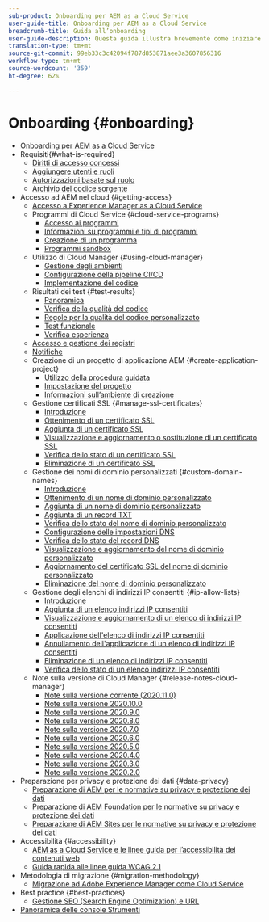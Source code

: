 ```yaml
---
sub-product: Onboarding per AEM as a Cloud Service
user-guide-title: Onboarding per AEM as a Cloud Service
breadcrumb-title: Guida all’onboarding
user-guide-description: Questa guida illustra brevemente come iniziare a usare Experience Manager as a Cloud Service, spiega come accedere e include informazioni importanti sulla protezione dei dati.
translation-type: tm+mt
source-git-commit: 99eb33c3c42094f787d853871aee3a3607856316
workflow-type: tm+mt
source-wordcount: '359'
ht-degree: 62%

---
```



# Onboarding {#onboarding}

+ [Onboarding per AEM as a Cloud Service](/help/onboarding/home.md)
+ Requisiti{#what-is-required}
   + [Diritti di accesso concessi](what-is-required/access-rights-granted.md)
   + [Aggiungere utenti e ruoli](what-is-required/add-users-roles.md)
   + [Autorizzazioni basate sul ruolo](what-is-required/role-based-permissions.md)
   + [Archivio del codice sorgente](what-is-required/source-code-repository.md)
+ Accesso ad AEM nel cloud {#getting-access}
   + [Accesso a Experience Manager as a Cloud Service](getting-access-to-aem-in-cloud/navigation.md)
   + Programmi di Cloud Service {#cloud-service-programs}
      + [Accesso ai programmi](getting-access-to-aem-in-cloud/first-time-login.md)
      + [Informazioni su programmi e tipi di programmi](getting-access-to-aem-in-cloud/understand-program-types.md)
      + [Creazione di un programma](getting-access-to-aem-in-cloud/creating-a-program.md)
      + [Programmi sandbox](getting-access-to-aem-in-cloud/sandbox-programs.md)
   + Utilizzo di Cloud Manager {#using-cloud-manager}
      + [Gestione degli ambienti](/help/implementing/cloud-manager/manage-environments.md)
      + [Configurazione della pipeline CI/CD](/help/implementing/cloud-manager/configure-pipeline.md)
      + [Implementazione del codice](/help/implementing/cloud-manager/deploy-code.md)
   + Risultati dei test {#test-results}
      + [Panoramica](/help/implementing/cloud-manager/overview-test-results.md)
      + [Verifica della qualità del codice](/help/implementing/cloud-manager/code-quality-testing.md)
      + [Regole per la qualità del codice personalizzato](/help/implementing/cloud-manager/custom-code-quality-rules.md)
      + [Test funzionale](/help/implementing/cloud-manager/functional-testing.md)
      + [Verifica esperienza](/help/implementing/cloud-manager/experience-audit-testing.md)
   + [Accesso e gestione dei registri](/help/implementing/cloud-manager/manage-logs.md)
   + [Notifiche](/help/implementing/cloud-manager/notifications.md)
   + Creazione di un progetto di applicazione AEM {#create-application-project}
      + [Utilizzo della procedura guidata](getting-access-to-aem-in-cloud/using-the-wizard.md)
      + [Impostazione del progetto](getting-access-to-aem-in-cloud/setting-up-project.md)
      + [Informazioni sull’ambiente di creazione](getting-access-to-aem-in-cloud/build-environment-details.md)
   + Gestione certificati SSL {#manage-ssl-certificates}
      + [Introduzione](/help/implementing/cloud-manager/managing-ssl-certifications/introduction.md)
      + [Ottenimento di un certificato SSL](/help/implementing/cloud-manager/managing-ssl-certifications/get-ssl-certificate.md)
      + [Aggiunta di un certificato SSL](/help/implementing/cloud-manager/managing-ssl-certifications/add-ssl-certificate.md)
      + [Visualizzazione e aggiornamento o sostituzione di un certificato SSL](/help/implementing/cloud-manager/managing-ssl-certifications/view-update-replace-ssl-certificate.md)
      + [Verifica dello stato di un certificato SSL](/help/implementing/cloud-manager/managing-ssl-certifications/check-status-ssl-certificate.md)
      + [Eliminazione di un certificato SSL](/help/implementing/cloud-manager/managing-ssl-certifications/delete-ssl-certificate.md)
   + Gestione dei nomi di dominio personalizzati {#custom-domain-names}
      + [Introduzione](/help/implementing/cloud-manager/custom-domain-names/introduction.md)
      + [Ottenimento di un nome di dominio personalizzato](/help/implementing/cloud-manager/custom-domain-names/get-custom-domain-name.md)
      + [Aggiunta di un nome di dominio personalizzato](/help/implementing/cloud-manager/custom-domain-names/add-custom-domain-name.md)
      + [Aggiunta di un record TXT](/help/implementing/cloud-manager/custom-domain-names/add-text-record.md)
      + [Verifica dello stato del nome di dominio personalizzato](/help/implementing/cloud-manager/custom-domain-names/check-domain-name-status.md)
      + [Configurazione delle impostazioni DNS](/help/implementing/cloud-manager/custom-domain-names/configure-dns-settings.md)
      + [Verifica dello stato del record DNS](/help/implementing/cloud-manager/custom-domain-names/check-dns-record-status.md)
      + [Visualizzazione e aggiornamento del nome di dominio personalizzato](/help/implementing/cloud-manager/custom-domain-names/view-update-replace-custom-domain-name.md)
      + [Aggiornamento del certificato SSL del nome di dominio personalizzato](/help/implementing/cloud-manager/custom-domain-names/update-cdn-ssl-certificate.md)
      + [Eliminazione del nome di dominio personalizzato](/help/implementing/cloud-manager/custom-domain-names/delete-custom-domain-name.md)
   + Gestione degli elenchi di indirizzi IP consentiti {#ip-allow-lists}
      + [Introduzione](/help/implementing/cloud-manager/ip-allow-lists/introduction.md)
      + [Aggiunta di un elenco indirizzi IP consentiti](/help/implementing/cloud-manager/ip-allow-lists/add-ip-allow-lists.md)
      + [Visualizzazione e aggiornamento di un elenco di indirizzi IP consentiti](/help/implementing/cloud-manager/ip-allow-lists/view-update-ip-allow-list.md)
      + [Applicazione dell&#39;elenco di indirizzi IP consentiti](/help/implementing/cloud-manager/ip-allow-lists/apply-allow-list.md)
      + [Annullamento dell&#39;applicazione di un elenco di indirizzi IP consentiti](/help/implementing/cloud-manager/ip-allow-lists/unapply-ip-allow-list.md)
      + [Eliminazione di un elenco di indirizzi IP consentiti](/help/implementing/cloud-manager/ip-allow-lists/delete-ip-allow-list.md)
      + [Verifica dello stato di un elenco indirizzi IP consentiti](/help/implementing/cloud-manager/ip-allow-lists/check-ip-allow-list-status.md)
   + Note sulla versione di Cloud Manager {#release-notes-cloud-manager}
      + [Note sulla versione corrente (2020.11.0)](/help/onboarding/release-notes-cloud-manager/release-notes-cm-current.md)
      + [Note sulla versione 2020.10.0](/help/onboarding/release-notes-cloud-manager/release-notes-cm-2020-10-0.md)
      + [Note sulla versione 2020.9.0](/help/onboarding/release-notes-cloud-manager/release-notes-cm-2020-9-0.md)
      + [Note sulla versione 2020.8.0](/help/onboarding/release-notes-cloud-manager/release-notes-cm-2020-8-0.md)
      + [Note sulla versione 2020.7.0](/help/onboarding/release-notes-cloud-manager/release-notes-cm-2020-7-0.md)
      + [Note sulla versione 2020.6.0](/help/onboarding/release-notes-cloud-manager/release-notes-cm-2020-6-0.md)
      + [Note sulla versione 2020.5.0](/help/onboarding/release-notes-cloud-manager/release-notes-cm-2020-5-0.md)
      + [Note sulla versione 2020.4.0](/help/onboarding/release-notes-cloud-manager/release-notes-cm-2020-4-0.md)
      + [Note sulla versione 2020.3.0](/help/onboarding/release-notes-cloud-manager/release-notes-cm-2020-3-0.md)
      + [Note sulla versione 2020.2.0](/help/onboarding/release-notes-cloud-manager/release-notes-cm-2020-2-0.md)
+ Preparazione per privacy e protezione dei dati {#data-privacy}
   + [Preparazione di AEM per le normative su privacy e protezione dei dati](data-privacy-and-protection-readiness/aem-readiness.md)
   + [Preparazione di AEM Foundation per le normative su privacy e protezione dei dati](data-privacy-and-protection-readiness/foundation-readiness.md)
   + [Preparazione di AEM Sites per le normative su privacy e protezione dei dati](data-privacy-and-protection-readiness/sites-readiness.md)
+ Accessibilità {#accessibility}
   + [AEM as a Cloud Service e le linee guida per l’accessibilità dei contenuti web](accessibility/web-accessibility.md)
   + [Guida rapida alle linee guida WCAG 2.1](accessibility/quick-guide-wcag.md)
+ Metodologia di migrazione {#migration-methodology}
   + [Migrazione ad Adobe Experience Manager come Cloud Service](migration-methodology/getting-started.md)
+ Best practice   {#best-practices}
   + [Gestione SEO (Search Engine Optimization) e URL](best-practices/seo-and-url-management.md)
+ [Panoramica delle console Strumenti](tools-consoles.md)
